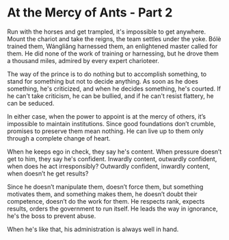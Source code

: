 # At the Mercy of Ants - Part 2

Run with the horses
and get trampled,
it's impossible to get anywhere.
Mount the chariot
and take the reigns,
the team settles under the yoke.
Bólè trained them,
Wángliǎng harnessed them,
an enlightened master called for them.
He did none of the work of training or harnessing,
but he drove them a thousand miles,
admired by every expert charioteer.

The way of the prince
is to do nothing
but to accomplish something,
to stand for something
but not to decide anything.
As soon as he does something,
he's criticized,
and when he decides something,
he's courted.
If he can't take criticism,
he can be bullied,
and if he can't resist flattery,
he can be seduced.

In either case,
when the power to appoint is at the mercy of others,
it’s impossible to maintain institutions.
Since good foundations don’t crumble,
promises to preserve them mean nothing.
He can live up to them
only through a complete change of heart.

When he keeps ego in check,
they say he's content.
When pressure doesn’t get to him,
they say he's confident.
Inwardly content,
outwardly confident,
when does he act irresponsibly?
Outwardly confident,
inwardly content,
when doesn’t he get results?

Since he doesn’t manipulate them,
doesn’t force them,
but something motivates them,
and something makes them,
he doesn’t doubt their competence,
doesn’t do the work for them.
He respects rank,
expects results,
orders the government to run itself.
He leads the way in ignorance,
he's the boss to prevent abuse.

When he's like that,
his administration is always well in hand.
